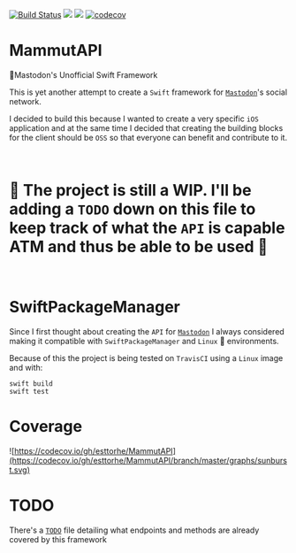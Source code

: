 [![Build Status](https://travis-ci.org/esttorhe/MammutAPI.svg?branch=master)](https://travis-ci.org/esttorhe/MammutAPI) ![](https://img.shields.io/badge/SwiftPackageManager-supported-orange.svg) ![](https://img.shields.io/badge/Linux-supported-blue.svg) [![codecov](https://codecov.io/gh/esttorhe/MammutAPI/branch/master/graph/badge.svg)](https://codecov.io/gh/esttorhe/MammutAPI)

# MammutAPI
🐘Mastodon's Unofficial Swift Framework

This is yet another attempt to create a `Swift` framework for [`Mastodon`][mastodon]'s social network.

I decided to build this because I wanted to create a very specific `iOS` application and at the same time I decided that creating the building blocks for the client should be `OSS` so that everyone can benefit and contribute to it.

<br/>

🚧 The project is still a WIP. I'll be adding a `TODO` down on this file to keep track of what the `API` is capable ATM and thus be able to be used 🚧
===
<br/>

# SwiftPackageManager

​Since I first thought about creating the `API` for [`Mastodon`][mastodon] I always considered making it compatible with `SwiftPackageManager` and `Linux` :penguin: environments.



Because of this the project is being tested on `TravisCI` using a `Linux` image and with:

```console
swift build
swift test
```

# Coverage

![https://codecov.io/gh/esttorhe/MammutAPI](https://codecov.io/gh/esttorhe/MammutAPI/branch/master/graphs/sunburst.svg)

# TODO

There's a [`TODO`][todo] file detailing what endpoints and methods are already covered by this framework

[mastodon]:https://mastodon.social
[todo]:TODO.md
